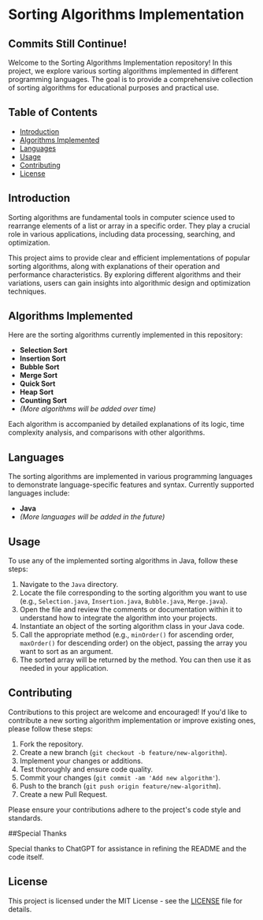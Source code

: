 # Sorting Algorithms Implementation

## Commits Still Continue!

Welcome to the Sorting Algorithms Implementation repository! In this project, we explore various sorting algorithms implemented in different programming languages. The goal is to provide a comprehensive collection of sorting algorithms for educational purposes and practical use.

## Table of Contents

- [Introduction](#introduction)
- [Algorithms Implemented](#algorithms-implemented)
- [Languages](#languages)
- [Usage](#usage)
- [Contributing](#contributing)
- [License](#license)

## Introduction

Sorting algorithms are fundamental tools in computer science used to rearrange elements of a list or array in a specific order. They play a crucial role in various applications, including data processing, searching, and optimization.

This project aims to provide clear and efficient implementations of popular sorting algorithms, along with explanations of their operation and performance characteristics. By exploring different algorithms and their variations, users can gain insights into algorithmic design and optimization techniques.

## Algorithms Implemented

Here are the sorting algorithms currently implemented in this repository:

- **Selection Sort**
- **Insertion Sort**
- **Bubble Sort**
- **Merge Sort**
- **Quick Sort**
- **Heap Sort**
- **Counting Sort**
- *(More algorithms will be added over time)*

Each algorithm is accompanied by detailed explanations of its logic, time complexity analysis, and comparisons with other algorithms.

## Languages

The sorting algorithms are implemented in various programming languages to demonstrate language-specific features and syntax. Currently supported languages include:

- **Java**
- *(More languages will be added in the future)*

## Usage

To use any of the implemented sorting algorithms in Java, follow these steps:

1. Navigate to the `Java` directory.
2. Locate the file corresponding to the sorting algorithm you want to use (e.g., `Selection.java`, `Insertion.java`, `Bubble.java`, `Merge.java`).
3. Open the file and review the comments or documentation within it to understand how to integrate the algorithm into your projects.
4. Instantiate an object of the sorting algorithm class in your Java code.
5. Call the appropriate method (e.g., `minOrder()` for ascending order, `maxOrder()` for descending order) on the object, passing the array you want to sort as an argument.
6. The sorted array will be returned by the method. You can then use it as needed in your application.

## Contributing

Contributions to this project are welcome and encouraged! If you'd like to contribute a new sorting algorithm implementation or improve existing ones, please follow these steps:

1. Fork the repository.
2. Create a new branch (`git checkout -b feature/new-algorithm`).
3. Implement your changes or additions.
4. Test thoroughly and ensure code quality.
5. Commit your changes (`git commit -am 'Add new algorithm'`).
6. Push to the branch (`git push origin feature/new-algorithm`).
7. Create a new Pull Request.

Please ensure your contributions adhere to the project's code style and standards.

##Special Thanks

Special thanks to ChatGPT for assistance in refining the README and the code itself.

## License

This project is licensed under the MIT License - see the [LICENSE](LICENSE) file for details.

